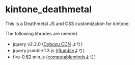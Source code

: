 # kintone_deathmetal
This is a Deathmetal JS and CSS customization for kintone.

The following libraries are needed.
 - jquery v2.2.0 ([Cybozu CDN](https://js.cybozu.com/jquery/2.2.0/jquery.min.js "Cybozu CDN") より)  
 - jquery.jrumble.1.3.js ([jRumble](https://jackrugile.com/jrumble/ "jRumble")より)  
 - fire-0.62.min.js ([computableminds](http://www.computableminds.com/jquery-plugin-fire-animation-texture-generator.html "computableminds")より)  
